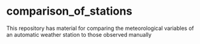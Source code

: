 # comparison_of_stations
This repository has material for comparing the meteorological variables of an automatic weather station to those observed manually
